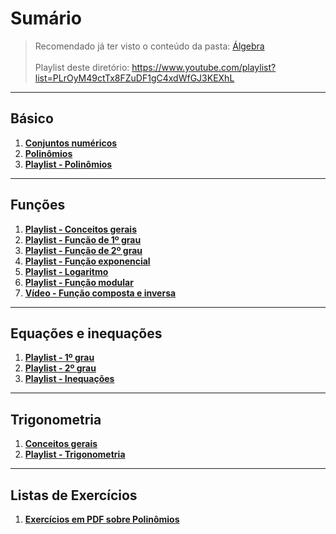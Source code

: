 # Sumário

> Recomendado já ter visto o conteúdo da pasta: [Álgebra](https://github.com/joao-pedro-angelo/AventurasPi/tree/main/algebra)<br><br>
> Playlist deste diretório: https://www.youtube.com/playlist?list=PLrOyM49ctTx8FZuDF1gC4xdWfGJ3KEXhL

---
## Básico
1. **[Conjuntos numéricos](teoria/conjuntosTeoria.md)**
2. **[Polinômios](teoria/polinômios.md)**
3. **[Playlist - Polinômios](https://www.youtube.com/playlist?list=PLEfwqyY2ox84iIVoCHP8JjObsXQtVjh2k)**

---
## Funções
1. **[Playlist - Conceitos gerais](https://www.youtube.com/playlist?list=PLTPg64KdGgYiYqKmotPzPJVchCwKpTLzm)**
2. **[Playlist - Função de 1º grau](https://www.youtube.com/playlist?list=PLTPg64KdGgYjMtxN9pJGBaenIRwNX1EtI)**
3. **[Playlist - Função de 2º grau](https://www.youtube.com/playlist?list=PLTPg64KdGgYjXe1Gcc6ji-juawdTSouUU)**
4. **[Playlist - Função exponencial](https://www.youtube.com/playlist?list=PLTPg64KdGgYhllRJbaGMQGRa-3-3RNGzb)**
5. **[Playlist - Logaritmo](https://www.youtube.com/playlist?list=PLTPg64KdGgYiyW4u-g8y-dSkT1iz2cUKA)**
6. **[Playlist - Função modular](https://www.youtube.com/playlist?list=PLTPg64KdGgYg0ySZNYbCo9Xrjg-FB7Djb)**
7. **[Vídeo - Função composta e inversa](https://www.youtube.com/watch?v=V9yhPL87lGs&ab_channel=ProfessorFerretto)**

---
## Equações e inequações
1. **[Playlist - 1º grau](https://www.youtube.com/playlist?list=PLGyv8aUrOlzDYO94MDTPacS5cqVZ-1e-f)**
2. **[Playlist - 2º grau](https://www.youtube.com/playlist?list=PLGyv8aUrOlzBk-ctqa9e7jBlLxnqGcrho)**
3. **[Playlist - Inequações](https://www.youtube.com/playlist?list=PLFmAdtvd3O_zf4DxyqzUOGAiXYRk2okBI)**

---
## Trigonometria

1. **[Conceitos gerais](teoria/trigonometriaGeral.md)**
2. **[Playlist - Trigonometria](https://www.youtube.com/playlist?list=PLEfwqyY2ox86JU-fviQa08fMH67W6oAKo)**

---
## Listas de Exercícios

1. **[Exercícios em PDF sobre Polinômios](teoria/pdf/polinômiosEx.pdf)**
